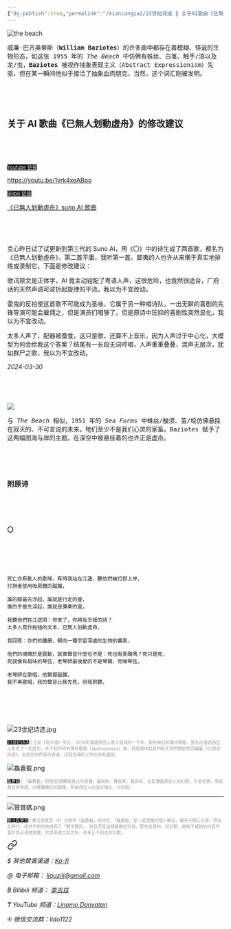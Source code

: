 ```yaml
---
{"dg-publish":true,"permalink":"/Xiancangzai/23世纪诗选 ‖ 关于AI歌曲《已無人划動虛舟》的修改建议/","tags":["李去兹","23世纪诗选","彭克心","AI","音乐","Baziotes"],"created":"2024-03-30T02:07:43.520+08:00"}
---
```



![the beach](https://whitneymedia.org/assets/artwork/1202/56_12_cropped.jpeg)

<samp>威廉·巴齐奥蒂斯（**William Baziotes**）的许多画中都存在着模糊、怪诞的生物形态，如这张 1955 年的 *The Beach* 中仿佛有蛛丝、白茧、触手/浪以及龙/虫，**Baziotes** 被视作抽象表现主义（Abstract Expressionism）先驱，但在某一瞬间他似乎接洽了抽象血肉朋克，当然，这个词汇刚被发明。</samp>

<pre>



</pre>

## 关于 AI 歌曲《已無人划動虛舟》的修改建议

<pre>



</pre>

<ins style="font-size:0.8em; background: black;color:white">Youtube 链接</ins>

https://youtu.be/1yrk4xeABpo

<ins style="font-size:0.8em; background: black;color:white">Bilibili 链接</ins>

[《已無人划動虛舟》suno AI 歌曲](https://www.bilibili.com/video/BV1Bx421S7tH/?share_source=copy_web&vd_source=9a508718f8742a2b6568906c0305fcc3)

<pre>



</pre>

克心昨日试了试更新到第三代的 Suno AI，用《〇》中的诗生成了两首歌，都名为《已無人划動虛舟》，第二首平庸，我听第一首。鄙夷的人也许从来懒于真实地排练或录制它，下面是修改建议：

歌词原文是正体字，AI 竟主动铨配了粤语人声，这很危险，也竟然很适合，广府话的天然声调可波折起旋律的平流，我以为不宜改动。

雷鬼的反拍使这首歌不可能成为圣咏，它属于另一种唱诗队，一出无聊的喜剧的先锋导演可能会雇佣之，但是演员们唱够了。但是原诗中压抑的喜剧性突然显化，我以为不宜改动。

太多人声了，配器被蚕食，这只是歌，还算不上音乐，因为人声过于中心化，大模型为何会给我这个答案？结尾有一长段无词哼唱，人声重重叠叠，混声无层次，犹如群尸之歌，我以为不宜改动。

<cite>2024-03-30</cite>

<pre>



</pre>

![](https://blog.phillipscollection.org/wp-content/uploads/2018/01/Baziotes.William_Sea-Forms-685x1050.jpg)

<samp>与 *The Beach* 相似，1951 年的 *Sea Forms* 中蛛丝/触须、茧/蛭仿佛悬挂在寂灭的、不可言说的未来，牠们至少不是我们心灵的家畜。Baziotes 赋予了这两幅图海与岸的主题，在深空中被悬挂着的也许正是虚舟。</samp>

<pre>



</pre>

### 附原诗

<pre>



</pre>

#### 〇

<pre>



</pre>
<pre>
<small>
死亡亦有動人的歌喉，有時我站在江邊，聽他們被打撈上岸，
打撈者使用吸屍體的磁鐵，

誰的腳最先浮起，誰就是行走的靈，
誰的手最先浮起，誰就是彈奏的靈，

我聽他們在江底問：你來了，你將有怎樣的詩？
太多人寫作勉強的文本，已無人划動虛舟，

我回答：你們的腫脹，朝向一種宇宙深處的生物的審美，

他們的魂魄於是震動，就像聲音什麼也不是：死也有美醜嗎？死只是死，
死就像有甜味的琴弦，老琴師最後愛的不是琴聲，而唯琴弦，

老琴師在歌唱，他緊握磁鐵，
我不再歌唱，我的聲音比我先死，但我聆聽，
</small>
</pre>

<pre>



</pre>

![23世纪诗选.jpg](/img/user/%E9%99%84%E4%BB%B6/%E9%99%84%E4%BB%B62024/23%E4%B8%96%E7%BA%AA%E8%AF%97%E9%80%89.jpg)

<p style="font-size:0.7em; color:#999ea2"><ins style="font-size:1em;background: black;color:white">23世纪诗选</ins> | 正如《塔木德》所言，2239年潘諾西亞人進入毀滅的一千年，新的神話和儀式降臨，匿名的潘諾西亞人失去了一切歷史，在不知何時的萬有復興（apokatastasis）後，自廢墟中起身的新天使們開始共同編纂《23世紀詩選》，但直到祂們再次衰滅，這個浩瀚的工作仍未有盡頭。</p>

![鱻蒼載.png](/img/user/%E9%99%84%E4%BB%B6/%E9%99%84%E4%BB%B62024/%E9%B1%BB%E8%92%BC%E8%BC%89.png)

<p style="font-size:0.7em; color:#999ea2"><ins style="font-size:1em;background: black;color:white">鱻蒼載</ins> | 「鱻蒼載」的隱語/鴘轉為魯迅所發機，鱻與新，蒼與青，載與年，全是潘諾西亞人的幻覺，不是任務，而是悬亙的準備，向著彌賽亞的腳踵、阿美西亞人的語言僭主、共和囻。</p>

---

![贊賞碼.png](/img/user/%E9%99%84%E4%BB%B6/%E9%99%84%E4%BB%B62024/%E8%B4%8A%E8%B3%9E%E7%A2%BC.png)

<p style="font-size:0.7em; color:#999ea2"><ins style="font-size:1em;background: black;color:white">眷注與贊賞</ins> | 眷注與贊賞（¥）也關乎「鱻蒼載」的持存，「鱻蒼載」是一處游離的個人網站，幾乎只關心文學，而在此時代，卻并不例外地成爲了「數字難民」，姑且忍受這樣驕稚的形容。那些自便的、但封閉、敞視于威柄的内容平臺於是必須被放棄，於是來建立此迂折，未來正不知去向何處。</p>


<div class="transclusion internal-embed is-loaded"><a class="markdown-embed-link" href="/xiancangzai/link-tree/" aria-label="Open link"><svg xmlns="http://www.w3.org/2000/svg" width="24" height="24" viewBox="0 0 24 24" fill="none" stroke="currentColor" stroke-width="2" stroke-linecap="round" stroke-linejoin="round" class="svg-icon lucide-link"><path d="M10 13a5 5 0 0 0 7.54.54l3-3a5 5 0 0 0-7.07-7.07l-1.72 1.71"></path><path d="M14 11a5 5 0 0 0-7.54-.54l-3 3a5 5 0 0 0 7.07 7.07l1.71-1.71"></path></svg></a><div class="markdown-embed">





<cite>$ 其他贊賞渠道：[Ko-fi](https://ko-fi.com/xiancangzai)</cite>

<cite>@ 电子邮箱： liquziii@gmail.com </cite>

<cite>฿ Bilibili 频道： [李去兹](https://space.bilibili.com/1676863200)</cite>

<cite>₸ YouTube 频道：[Linomo Danvatan](http://www.youtube.com/@LinomoDanvatan) </cite>

<cite>⁜ 微信交流群：lido1122</cite>


</div></div>

